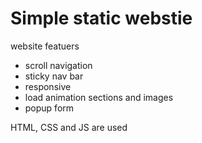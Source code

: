 # Simple static webstie

website featuers

- scroll navigation
- sticky nav bar
- responsive
- load animation sections and images
- popup form

HTML, CSS and JS are used
